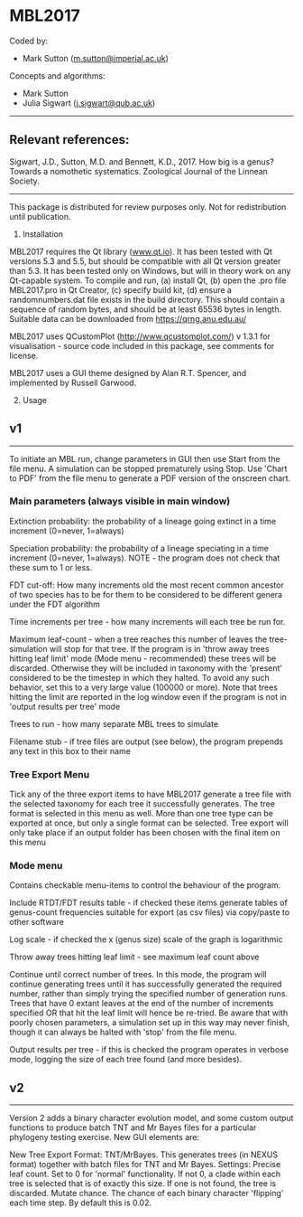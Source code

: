 # MBL2017


Coded by:
 - Mark Sutton (m.sutton@imperial.ac.uk)

Concepts and algorithms:
- Mark Sutton
- Julia Sigwart (j.sigwart@qub.ac.uk)
______

## Relevant references:
Sigwart, J.D., Sutton, M.D. and Bennett, K.D., 2017. How big is a genus? Towards a nomothetic systematics. Zoological Journal of the Linnean Society.
______

This package is distributed for review purposes only. Not for redistribution until publication. 

1. Installation

MBL2017 requires the Qt library (www.qt.io). It has been tested with Qt versions 5.3 and 5.5, but should be compatible with all Qt version greater than 5.3. It has been tested only on Windows, but will in theory work on any Qt-capable system. To compile and run,  (a) install Qt, (b) open the .pro file MBL2017.pro in Qt Creator, (c) specify build kit, (d) ensure a randomnumbers.dat file exists in the build directory. This should contain a sequence of random bytes, and should be at least 65536 bytes in length. Suitable data can be downloaded from https://qrng.anu.edu.au/

MBL2017 uses QCustomPlot (http://www.qcustomplot.com/) v 1.3.1 for visualisation - source code included in this package, see comments for license.

MBL2017 uses a GUI theme designed by Alan R.T. Spencer, and implemented by Russell Garwood.

2. Usage

## v1
______

To initiate an MBL run, change parameters in GUI then use Start from the file menu. A simulation can be stopped prematurely using Stop. Use 'Chart to PDF' from the file menu to generate a PDF version of the onscreen chart.

### Main parameters (always visible in main window)

Extinction probability: the probability of a lineage going extinct in a time increment (0=never, 1=always)

Speciation probability: the probability of a lineage speciating in a time increment (0=never, 1=always). NOTE - the program does not check that these sum to 1 or less.

FDT cut-off: How many increments old the most recent common ancestor of two species has to be for them to be considered to be different genera under the FDT algorithm

Time increments per tree - how many increments will each tree be run for.

Maximum leaf-count - when a tree reaches this number of leaves the tree-simulation will stop for that tree. If the program is in 'throw away trees hitting leaf limit' mode (Mode menu - recommended) these trees will be discarded. Otherwise they will be included in taxonomy with the 'present' considered to be the timestep in which they halted. To avoid any such behavior, set this to a very large value (100000 or more). Note that trees hitting the limit are reported in the log window even if the program is not in 'output results per tree' mode

Trees to run - how many separate MBL trees to simulate

Filename stub - if tree files are output (see below), the program prepends any text in this box to their name

### Tree Export Menu

Tick any of the three export items to have MBL2017 generate a tree file with the selected taxonomy for each tree it successfully generates. The tree format is selected in this menu as well. More than one tree type can be exported at once, but only a single format can be selected. Tree export will only take place if an output folder has been chosen with the final item on this menu

### Mode menu

Contains checkable menu-items to control the behaviour of the program.

Include RTDT/FDT results table - if checked these items generate tables of genus-count frequencies suitable for export (as csv files) via copy/paste to other software

Log scale - if checked the x (genus size) scale of the graph is logarithmic

Throw away trees hitting leaf limit - see maximum leaf count above

Continue until correct number of trees. In this mode, the program will continue generating trees until it has successfully generated the required number, rather than simply trying the specified number of generation runs. Trees that have 0 extant leaves at the end of the number of increments specified OR that hit the leaf limit will hence be re-tried. Be aware that with poorly chosen parameters, a simulation set up in this way may never finish, though it can always be halted with 'stop' from the file menu.

Output results per tree - if this is checked the program operates in verbose mode, logging the size of each tree found (and more besides).

## v2
______

Version 2 adds a binary character evolution model, and some custom output functions to produce batch TNT and Mr Bayes files for a particular phylogeny testing exercise. New GUI elements are:

New Tree Export Format: TNT/MrBayes. This generates trees (in NEXUS format) together with batch files for TNT and Mr Bayes.
Settings: Precise leaf count. Set to 0 for 'normal' functionality. If not 0, a clade within each tree is selected that is of exactly this size. If one is not found, the tree is discarded.
Mutate chance. The chance of each binary character 'flipping' each time step. By default this is 0.02.

